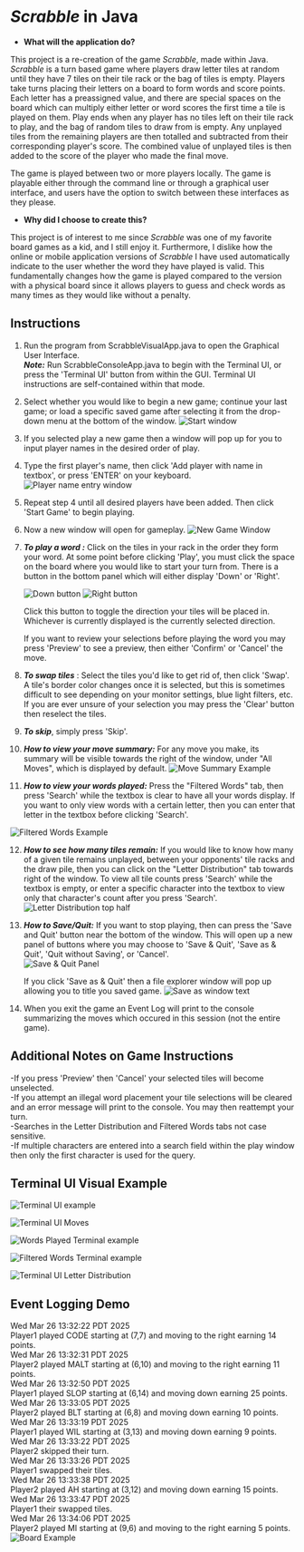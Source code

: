 # *Scrabble* in Java

- **What will the application do?**

This project is a re-creation of the game *Scrabble*, made within Java. *Scrabble* is a turn based game where players draw letter tiles at random until they have 7 tiles on their tile rack or the bag of tiles is empty. Players take turns placing their letters on a board to form words and score points. Each letter has a preassigned value, and there are special spaces on the board which can multiply either letter or word scores the first time a tile is played on them. Play ends when any player has no tiles left on their tile rack to play, and the bag of random tiles to draw from is empty. Any unplayed tiles from the remaining players are then totalled and subtracted from their corresponding player's score. The combined value of unplayed tiles is then added to the score of the player who made the final move.

The game is played between two or more players locally. The game is playable either through the command line or through a graphical user interface, and users have the option to switch between these interfaces as they please.

- **Why did I choose to create this?**

This project is of interest to me since *Scrabble* was one of my favorite board games as a kid, and I still enjoy it. Furthermore, I dislike how the online or mobile application versions of *Scrabble* I have used automatically indicate to the user whether the word they have played is valid. This fundamentally changes how the game is played compared to the version with a physical board since it allows players to guess and check words as many times as they would like without a penalty.

## Instructions

1. Run the program from ScrabbleVisualApp.java to open the Graphical User Interface. \
***Note:*** Run ScrabbleConsoleApp.java to begin with the Terminal UI, or press the 'Terminal UI' button from within the GUI. Terminal UI instructions are self-contained within that mode.
2.  Select whether you would like to begin a new game; continue your last game; or load a specific saved game after selecting it from the drop-down menu at the bottom of the window.
![Start window](data/images/start_window.png)
3. If you selected play a new game then a window will pop up for you to input player names in the desired order of play.
4. Type the first player's name, then click 'Add player with name in textbox', or press 'ENTER' on your keyboard.
![Player name entry window](data/images/player_name_entry_window.png)
5. Repeat step 4 until all desired players have been added. Then click 'Start Game' to begin playing. 
6. Now a new window will open for gameplay.
![New Game Window](data/images/gui/new_game_window.png)
7. ***To play a word :*** Click on the tiles in your rack in the order they form your word. At some point before clicking 'Play',
 you must click the space on the board where you would like to start your turn from. There is a button in the bottom panel which will either display 'Down' or 'Right'. 

   ![Down button](data/images/gui/down_button.png) ![Right button](data/images/gui/right_button.png)

   Click this button to toggle the direction your tiles will be placed in. Whichever is currently displayed is the currently selected direction. 
    
   If you want to review your selections before playing the word you may press 'Preview' to see a preview, then either 'Confirm' or  'Cancel' the move.

8. ***To swap tiles*** : Select the tiles you'd like to get rid of, then click 'Swap'. A tile's border color changes once it is selected, but this is sometimes difficult to see depending on your monitor settings, blue light filters, etc. If you are ever unsure of your selection you may press the 'Clear' button then reselect the tiles.

9. ***To skip***, simply press 'Skip'.

10. ***How to view your move summary:*** For any move you make, its summary will be visible towards the right of the window, under "All Moves", which is displayed by default. ![Move Summary Example](data/images/gui/move_summary_example.png)
11. ***How to view your words played:*** Press the "Filtered Words" tab, then press 'Search' while the textbox is clear to have all your words display. If you want to only view words with a certain letter, then you can enter that letter in the textbox before clicking 'Search'. 

![Filtered Words Example](data/images/gui/word_filter_example.png) 

12. ***How to see how many tiles remain:*** If you would like to know how many of a given tile remains unplayed, between your opponents' tile racks and the draw pile, then you can click on the "Letter Distribution" tab towards right of the window. To view all tile counts press 'Search' while the textbox is empty, or enter a specific character into the textbox to view only that character's count after you press 'Search'.\
![Letter Distribution top half](data/images/gui/letter_distribution.png)

13. ***How to Save/Quit:*** If you want to stop playing, then can press the 'Save and Quit' button near the bottom of the window. This will open up a new panel of buttons where you may choose to 'Save & Quit', 'Save as & Quit', 'Quit without Saving', or 'Cancel'. \
![Save & Quit Panel](data/images/gui/save_and_quit_panel.png)

    If you click 'Save as & Quit' then a file explorer window will pop up allowing you to title you saved game. 
![Save as window text](data/images/gui/save_as_window.png)

14. When you exit the game an Event Log will print to the console summarizing the moves which occured in this session (not the entire game).

## Additional Notes on Game Instructions ##
-If you press 'Preview' then 'Cancel' your selected tiles will become unselected. \
-If you attempt an illegal word placement your tile selections will be cleared and an error message will print to the console. You may then reattempt your turn. \
-Searches in the Letter Distribution and Filtered Words tabs not case sensitive. \
-If multiple characters are entered into a search field within the play window then only the first character is used for the query. 


## Terminal UI Visual Example
![Terminal UI example](data/images/terminal/terminalUI_example.png) 

![Terminal UI Moves](data/images/terminal/terminalUI_moves.png)

![Words Played Terminal example](data/images/terminal/terminalUI_words.png) 

![Filtered Words Terminal example](data/images/terminal/terminalUI_filteredWords.png) 

![Terminal UI Letter Distribution](data/images/terminal/terminalUI_letter_dist.png)

## Event Logging Demo
Wed Mar 26 13:32:22 PDT 2025  
Player1 played CODE starting at (7,7) and moving to the right earning 14 points.    
Wed Mar 26 13:32:31 PDT 2025  
Player2 played MALT starting at (6,10) and moving to the right earning 11 points.   
Wed Mar 26 13:32:50 PDT 2025  
Player1 played SLOP starting at (6,14) and moving down earning 25 points.   
Wed Mar 26 13:33:05 PDT 2025  
Player2 played BLT starting at (6,8) and moving down earning 10 points.  
Wed Mar 26 13:33:19 PDT 2025  
Player1 played WIL starting at (3,13) and moving down earning 9 points.    
Wed Mar 26 13:33:22 PDT 2025  
Player2 skipped their turn.    
Wed Mar 26 13:33:26 PDT 2025  
Player1 swapped their tiles.  
Wed Mar 26 13:33:38 PDT 2025  
Player2 played AH starting at (3,12) and moving down earning 15 points.  
Wed Mar 26 13:33:47 PDT 2025  
Player1 their swapped tiles.  
Wed Mar 26 13:34:06 PDT 2025  
Player2 played MI starting at (9,6) and moving to the right earning 5 points.  
![Board Example](data/images/eventLogExampleBoard.png)